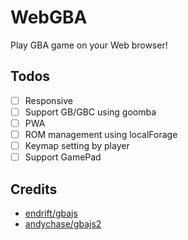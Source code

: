 # WebGBA

Play GBA game on your Web browser!

## Todos

- [ ] Responsive
- [ ] Support GB/GBC using goomba
- [ ] PWA
- [ ] ROM management using localForage
- [ ] Keymap setting by player
- [ ] Support GamePad

## Credits

- [endrift/gbajs](https://github.com/endrift/gbajs)
- [andychase/gbajs2](https://github.com/andychase/gbajs2) 
